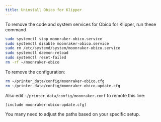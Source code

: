 ```yaml
---
title: Uninstall Obico for Klipper
---
```


To remove the code and system services for Obico for Klipper, run these command

```bash
sudo systemctl stop moonraker-obico.service
sudo systemctl disable moonraker-obico.service
sudo rm /etc/systemd/system/moonraker-obico.service
sudo systemctl daemon-reload
sudo systemctl reset-failed
rm -rf ~/moonraker-obico
```

To remove the configuration:

```bash
rm ~/printer_data/config/moonraker-obico.cfg
rm ~/printer_data/config/moonraker-obico-update.cfg
```

Also edit `~/printer_data/config/moonraker.conf` to remote this line:

`[include moonraker-obico-update.cfg]`

You many need to adjust the paths based on your specific setup.
